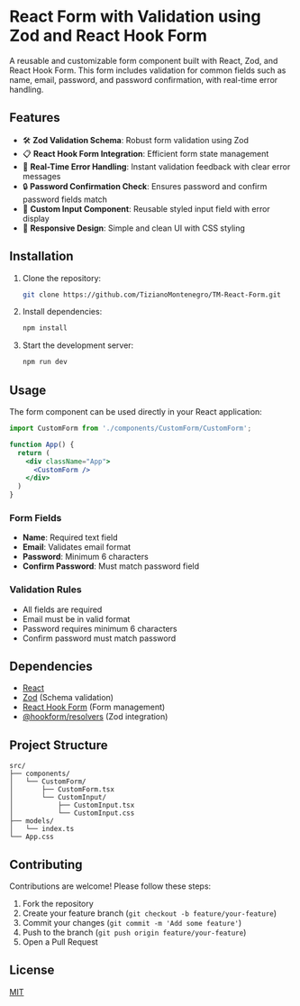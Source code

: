 # React Form with Validation using Zod and React Hook Form

A reusable and customizable form component built with React, Zod, and React Hook Form. This form includes validation for common fields such as name, email, password, and password confirmation, with real-time error handling.

## Features

- 🛠 **Zod Validation Schema**: Robust form validation using Zod
- 📋 **React Hook Form Integration**: Efficient form state management
- 🚨 **Real-Time Error Handling**: Instant validation feedback with clear error messages
- 🔒 **Password Confirmation Check**: Ensures password and confirm password fields match
- 🎨 **Custom Input Component**: Reusable styled input field with error display
- 📱 **Responsive Design**: Simple and clean UI with CSS styling

## Installation

1. Clone the repository:
   ```bash
   git clone https://github.com/TizianoMontenegro/TM-React-Form.git
   ```
2. Install dependencies:
   ```bash
   npm install
   ```
3. Start the development server:
   ```bash
   npm run dev
   ```

## Usage

The form component can be used directly in your React application:

```jsx
import CustomForm from './components/CustomForm/CustomForm';

function App() {
  return (
    <div className="App">
      <CustomForm />
    </div>
  )
}
```

### Form Fields
- **Name**: Required text field
- **Email**: Validates email format
- **Password**: Minimum 6 characters
- **Confirm Password**: Must match password field

### Validation Rules
- All fields are required
- Email must be in valid format
- Password requires minimum 6 characters
- Confirm password must match password

## Dependencies

- [React](https://react.dev/)
- [Zod](https://zod.dev/) (Schema validation)
- [React Hook Form](https://react-hook-form.com/) (Form management)
- [@hookform/resolvers](https://www.npmjs.com/package/@hookform/resolvers) (Zod integration)

## Project Structure

```
src/
├── components/
│   └── CustomForm/
│       ├── CustomForm.tsx
│       └── CustomInput/
│           ├── CustomInput.tsx
│           └── CustomInput.css
├── models/
│   └── index.ts
└── App.css
```

## Contributing

Contributions are welcome! Please follow these steps:
1. Fork the repository
2. Create your feature branch (`git checkout -b feature/your-feature`)
3. Commit your changes (`git commit -m 'Add some feature'`)
4. Push to the branch (`git push origin feature/your-feature`)
5. Open a Pull Request

## License

[MIT](https://choosealicense.com/licenses/mit/)
